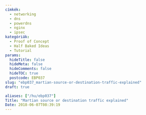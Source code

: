 ```yaml
---
címkék:
  - networking
  - dns
  - powerdns
  - nginx
  - ipsec
kategóriák:
  - Proof of Concept
  - Half Baked Ideas
  - Tutorial
params:
  hideTitle: false
  hideMeta: false
  hideComments: false
  hideTOC: true
  postcode: EBP037
slug: "ebp037_martian-source-or-destination-traffic-explained"
draft: true

aliases: ["/hu/ebp037"]
Title: "Martian source or destination traffic explained"
Date: 2018-06-07T08:39:19
---
```

